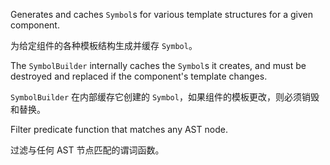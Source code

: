 Generates and caches `Symbol`s for various template structures for a given component.

为给定组件的各种模板结构生成并缓存 `Symbol`。

The `SymbolBuilder` internally caches the `Symbol`s it creates, and must be destroyed and
replaced if the component's template changes.

`SymbolBuilder` 在内部缓存它创建的 `Symbol`，如果组件的模板更改，则必须销毁和替换。

Filter predicate function that matches any AST node.

过滤与任何 AST 节点匹配的谓词函数。